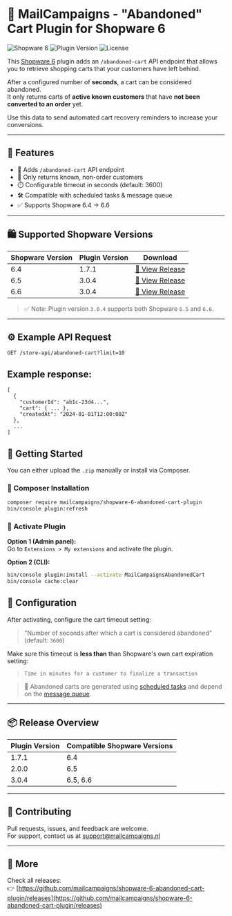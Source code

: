 # 🛒 MailCampaigns - "Abandoned" Cart Plugin for Shopware 6

![Shopware 6](https://img.shields.io/badge/Shopware-6.x-blue?logo=shopware)
![Plugin Version](https://img.shields.io/github/v/release/mailcampaigns/shopware-6-abandoned-cart-plugin)
![License](https://img.shields.io/github/license/mailcampaigns/shopware-6-abandoned-cart-plugin)

This [Shopware 6](https://www.shopware.com/en/products/shopware-6/) plugin adds an `/abandoned-cart` API endpoint that allows you to retrieve shopping carts that your customers have left behind.

After a configured number of **seconds**, a cart can be considered abandoned.  
It only returns carts of **active known customers** that have **not been converted to an order** yet.

Use this data to send automated cart recovery reminders to increase your conversions.

---

## 🎯 Features

- 🔗 Adds `/abandoned-cart` API endpoint
- 👤 Only returns known, non-order customers
- ⏱️ Configurable timeout in seconds (default: 3600)
- 🛠️ Compatible with scheduled tasks & message queue
- ✅ Supports Shopware 6.4 → 6.6

---

## 🛍️ Supported Shopware Versions

| Shopware Version | Plugin Version | Download |
|------------------|----------------|----------|
| 6.4              | 1.7.1          | [🔗 View Release](https://github.com/mailcampaigns/shopware-6-abandoned-cart-plugin/releases/tag/1.7.1) |
| 6.5              | 3.0.4          | [🔗 View Release](https://github.com/mailcampaigns/shopware-6-abandoned-cart-plugin/releases/tag/3.0.4) |
| 6.6              | 3.0.4          | [🔗 View Release](https://github.com/mailcampaigns/shopware-6-abandoned-cart-plugin/releases/tag/3.0.4) |

> ✅ Note: Plugin version `3.0.4` supports both Shopware `6.5` and `6.6`.

---

## ⚙️ Example API Request

```http
GET /store-api/abandoned-cart?limit=10
```

## Example response:
```
[
  {
    "customerId": "ab1c-23d4...",
    "cart": { ... },
    "createdAt": "2024-01-01T12:00:00Z"
  },
  ...
]
```

## 🚀 Getting Started

You can either upload the `.zip` manually or install via Composer.

### 🔌 Composer Installation

```bash
composer require mailcampaigns/shopware-6-abandoned-cart-plugin
bin/console plugin:refresh
```

### 🔄 Activate Plugin

**Option 1 (Admin panel):**  
Go to `Extensions > My extensions` and activate the plugin.

**Option 2 (CLI):**
```bash
bin/console plugin:install --activate MailCampaignsAbandonedCart
bin/console cache:clear
```

## 🔧 Configuration

After activating, configure the cart timeout setting:  
> "Number of seconds after which a cart is considered abandoned" (default: `3600`)

Make sure this timeout is **less than** than Shopware's own cart expiration setting:  
> `Time in minutes for a customer to finalize a transaction`

> 🧠 Abandoned carts are generated using [scheduled tasks] and depend on the [message queue].

[scheduled tasks]: https://developer.shopware.com/docs/guides/plugins/plugins/plugin-fundamentals/add-scheduled-task#executing-the-scheduled-task  
[message queue]: https://developer.shopware.com/docs/guides/hosting/infrastructure/message-queue

---

## 📦 Release Overview

| Plugin Version | Compatible Shopware Versions |
|----------------|-------------------------------|
| 1.7.1          | 6.4                           |
| 2.0.0          | 6.5                           |
| 3.0.4          | 6.5, 6.6                      |

---

## 🤝 Contributing

Pull requests, issues, and feedback are welcome.  
For support, contact us at [support@mailcampaigns.nl](mailto:support@mailcampaigns.nl)

---

## 🔗 More

Check all releases:  
👉 [https://github.com/mailcampaigns/shopware-6-abandoned-cart-plugin/releases](https://github.com/mailcampaigns/shopware-6-abandoned-cart-plugin/releases)
